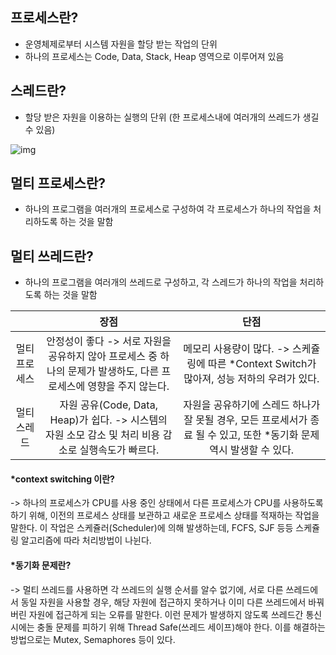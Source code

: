 ##  프로세스란?

- 운영체제로부터 시스템 자원을 할당 받는 작업의 단위
- 하나의 프로세스는 Code, Data, Stack, Heap 영역으로 이루어져 있음

##  스레드란?

- 할당 받은 자원을 이용하는 실행의 단위 (한 프로세스내에 여러개의 쓰레드가 생길 수 있음)

![img](https://miro.medium.com/max/1400/0*39Jqwl1DcgCaTEGr.png)



## 멀티 프로세스란?

- 하나의 프로그램을 여러개의 프로세스로 구성하여 각 프로세스가 하나의 작업을 처리하도록 하는 것을 말함

## 멀티 쓰레드란?

- 하나의 프로그램을 여러개의 쓰레드로 구성하고, 각 스레드가 하나의 작업을 처리하도록 하는 것을 말함

|               |                             장점                             |                             단점                             |
| :-----------: | :----------------------------------------------------------: | :----------------------------------------------------------: |
| 멀티 프로세스 | 안정성이 좋다  -> 서로 자원을 공유하지 않아 프로세스 중 하나의 문제가 발생하도, 다른 프로세스에 영향을 주지 않는다. | 메모리 사용량이 많다.  -> 스케쥴링에 따른 *Context Switch가 많아져, 성능 저하의 우려가 있다. |
|  멀티 스레드  | 자원 공유(Code, Data, Heap)가 쉽다. -> 시스템의 자원 소모 감소 및 처리 비용 감소로 실행속도가 빠르다. | 자원을 공유하기에 스레드 하나가 잘 못될 경우, 모든 프로세서가 종료 될 수 있고, 또한 *동기화 문제 역시 발생할 수 있다. |



#### *context switching 이란? 

 -> 하나의 프로세스가 CPU를 사용 중인 상태에서 다른 프로세스가 CPU를 사용하도록 하기 위해, 이전의 프로세스 상태를 보관하고 새로운 프로세스 상태를 적재하는 작업을 말한다. 이 작업은 스케쥴러(Scheduler)에 의해 발생하는데, FCFS, SJF 등등 스케쥴링 알고리즘에 따라 처리방법이 나뉜다.

#### *동기화 문제란?

 -> 멀티 쓰레드를 사용하면 각 쓰레드의 실행 순서를 알수 없기에, 서로 다른 쓰레드에서 동일 자원을 사용할 경우, 해당 자원에 접근하지 못하거나 이미 다른 쓰레드에서 바꿔 버린 자원에 접근하게 되는 오류를 말한다. 이런 문제가 발생하지 않도록 쓰레드간 통신 시에는 충돌 문제를 피하기 위해 Thread Safe(쓰레드 세이프)해야 한다. 이를 해결하는 방법으로는 Mutex, Semaphores 등이 있다.